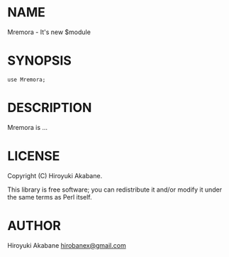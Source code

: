 # NAME

Mremora - It's new $module

# SYNOPSIS

    use Mremora;

# DESCRIPTION

Mremora is ...

# LICENSE

Copyright (C) Hiroyuki Akabane.

This library is free software; you can redistribute it and/or modify
it under the same terms as Perl itself.

# AUTHOR

Hiroyuki Akabane <hirobanex@gmail.com>

